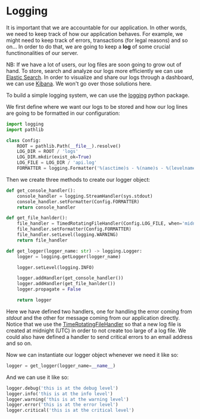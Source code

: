 # Logging

It is important that we are accountable for our application. In other words, we need to keep track of how our application behaves. For example, we might need to keep track of errors, transactions (for legal reasons) and so on... In order to do that, we are going to keep a **log** of some crucial functinonalities of our server.

NB: If we have a lot of users, our log files are soon going to grow out of hand. To store, search and analyze our logs more efficiently we can use [Elastic Search](https://www.elastic.co/elastic-stack). In order to visualize and share our logs through a dashboard, we can use [Kibana](https://www.elastic.co/kibana). We won't go over those solutions here.

To build a simple logging system, we can use the [logging](https://docs.python.org/3/howto/logging.html) python package.

We first define where we want our logs to be stored and how our log lines are going to be formatted in our configuration:

```python
import logging
import pathlib

class Config:
    ROOT = pathlib.Path(__file__).resolve()
    LOG_DIR = ROOT / 'logs'
    LOG_DIR.mkdir(exist_ok=True)
    LOG_FILE = LOG_DIR / 'api.log'
    FORMATTER = logging.Formatter('%(asctime)s - %(name)s - %(levelname)s - %(funcName)s:%(lineno)d - %(message)s')
```

Then we create three methods to create our logger object:

```python
def get_console_handler():
    console_handler = logging.StreamHandler(sys.stdout)
    console_handler.setFormatter(Config.FORMATTER)
    return console_handler

def get_file_hanlder():
    file_handler = TimedRotatingFileHandler(Config.LOG_FILE, when='midnight')
    file_handler.setFormatter(Config.FORMATTER)
    file_handler.setLevel(logging.WARNING)
    return file_handler

def get_logger(logger_name: str) -> logging.Logger:
    logger = logging.getLogger(logger_name)

    logger.setLevel(logging.INFO)

    logger.addHandler(get_console_handler())
    logger.addHandler(get_file_hanlder())
    logger.propagate = False

    return logger
```

Here we have defined two handlers, one for handling the error coming from *stdout* and the other for message coming from our application directly. Notice that we use the [TimeRotatingFileHandler](https://docs.python.org/3/library/logging.handlers.html#timedrotatingfilehandler) so that a new log file is created at midnight (UTC) in order to not create too large of a log file. We could also have defined a handler to send critical errors to an email address and so on.

Now we can instantiate our logger object whenever we need it like so:

```python
logger = get_logger(logger_name=__name__)
````

And we can use it like so:

```python
logger.debug('this is at the debug level')
logger.info('this is at the info level')
logger.warning('this is at the warning level')
logger.error('this is at the error level')
logger.critical('this is at the critical level')
```
